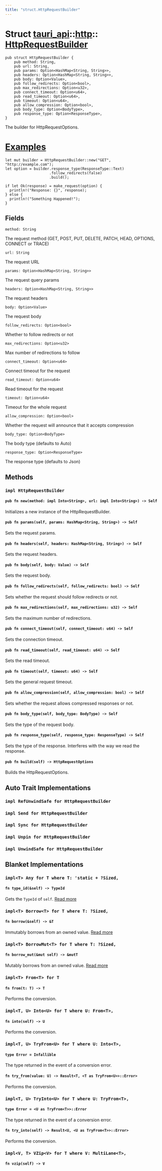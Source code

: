 ```yaml
---
title: "struct.HttpRequestBuilder"
---
```


# Struct [tauri_api](/docs/api/rust/tauri_api/../index.html)::​[http](/docs/api/rust/tauri_api/index.html)::​[HttpRequestBuilder](/docs/api/rust/tauri_api/)

    pub struct HttpRequestBuilder {
        pub method: String,
        pub url: String,
        pub params: Option<HashMap<String, String>>,
        pub headers: Option<HashMap<String, String>>,
        pub body: Option<Value>,
        pub follow_redirects: Option<bool>,
        pub max_redirections: Option<u32>,
        pub connect_timeout: Option<u64>,
        pub read_timeout: Option<u64>,
        pub timeout: Option<u64>,
        pub allow_compression: Option<bool>,
        pub body_type: Option<BodyType>,
        pub response_type: Option<ResponseType>,
    }

The builder for HttpRequestOptions.

# [Examples](/docs/api/rust/tauri_api/about:blank#examples)

    let mut builder = HttpRequestBuilder::new("GET", "http://example.com");
    let option = builder.response_type(ResponseType::Text)
                        .follow_redirects(false)
                        .build();

    if let Ok(response) = make_request(option) {
      println!("Response: {}", response);
    } else {
      println!("Something Happened!");
    }

## Fields

`method: String`

The request method (GET, POST, PUT, DELETE, PATCH, HEAD, OPTIONS, CONNECT or TRACE)

`url: String`

The request URL

`params: Option<HashMap<String, String>>`

The request query params

`headers: Option<HashMap<String, String>>`

The request headers

`body: Option<Value>`

The request body

`follow_redirects: Option<bool>`

Whether to follow redirects or not

`max_redirections: Option<u32>`

Max number of redirections to follow

`connect_timeout: Option<u64>`

Connect timeout for the request

`read_timeout: Option<u64>`

Read timeout for the request

`timeout: Option<u64>`

Timeout for the whole request

`allow_compression: Option<bool>`

Whether the request will announce that it accepts compression

`body_type: Option<BodyType>`

The body type (defaults to Auto)

`response_type: Option<ResponseType>`

The response type (defaults to Json)

## Methods

### `impl HttpRequestBuilder`

#### `pub fn new(method: impl Into<String>, url: impl Into<String>) -> Self`

Initializes a new instance of the HttpRequestBuilder.

#### `pub fn params(self, params: HashMap<String, String>) -> Self`

Sets the request params.

#### `pub fn headers(self, headers: HashMap<String, String>) -> Self`

Sets the request headers.

#### `pub fn body(self, body: Value) -> Self`

Sets the request body.

#### `pub fn follow_redirects(self, follow_redirects: bool) -> Self`

Sets whether the request should follow redirects or not.

#### `pub fn max_redirections(self, max_redirections: u32) -> Self`

Sets the maximum number of redirections.

#### `pub fn connect_timeout(self, connect_timeout: u64) -> Self`

Sets the connection timeout.

#### `pub fn read_timeout(self, read_timeout: u64) -> Self`

Sets the read timeout.

#### `pub fn timeout(self, timeout: u64) -> Self`

Sets the general request timeout.

#### `pub fn allow_compression(self, allow_compression: bool) -> Self`

Sets whether the request allows compressed responses or not.

#### `pub fn body_type(self, body_type: BodyType) -> Self`

Sets the type of the request body.

#### `pub fn response_type(self, response_type: ResponseType) -> Self`

Sets the type of the response. Interferes with the way we read the response.

#### `pub fn build(self) -> HttpRequestOptions`

Builds the HttpRequestOptions.

## Auto Trait Implementations

### `impl RefUnwindSafe for HttpRequestBuilder`

### `impl Send for HttpRequestBuilder`

### `impl Sync for HttpRequestBuilder`

### `impl Unpin for HttpRequestBuilder`

### `impl UnwindSafe for HttpRequestBuilder`

## Blanket Implementations

### `impl<T> Any for T where T: 'static + ?Sized,`

#### `fn type_id(&self) -> TypeId`

Gets the `TypeId` of `self`. [Read more](https://doc.rust-lang.org/nightly/core/any/trait.Any.html#tymethod.type_id)

### `impl<T> Borrow<T> for T where T: ?Sized,`

#### `fn borrow(&self) -> &T`

Immutably borrows from an owned value. [Read more](https://doc.rust-lang.org/nightly/core/borrow/trait.Borrow.html#tymethod.borrow)

### `impl<T> BorrowMut<T> for T where T: ?Sized,`

#### `fn borrow_mut(&mut self) -> &mutT`

Mutably borrows from an owned value. [Read more](https://doc.rust-lang.org/nightly/core/borrow/trait.BorrowMut.html#tymethod.borrow_mut)

### `impl<T> From<T> for T`

#### `fn from(t: T) -> T`

Performs the conversion.

### `impl<T, U> Into<U> for T where U: From<T>,`

#### `fn into(self) -> U`

Performs the conversion.

### `impl<T, U> TryFrom<U> for T where U: Into<T>,`

#### `type Error = Infallible`

The type returned in the event of a conversion error.

#### `fn try_from(value: U) -> Result<T, <T as TryFrom<U>>::Error>`

Performs the conversion.

### `impl<T, U> TryInto<U> for T where U: TryFrom<T>,`

#### `type Error = <U as TryFrom<T>>::Error`

The type returned in the event of a conversion error.

#### `fn try_into(self) -> Result<U, <U as TryFrom<T>>::Error>`

Performs the conversion.

### `impl<V, T> VZip<V> for T where V: MultiLane<T>,`

#### `fn vzip(self) -> V`

